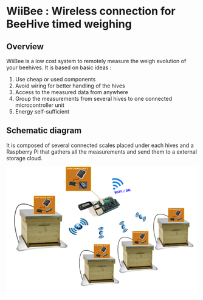 # WiiBee : Wireless connection for BeeHive timed weighing

## Overview

WiiBee is a low cost system to remotely measure the weigh evolution of your beehives. It is based on basic ideas :

1. Use cheap or used components 
2. Avoid wiring for better handling of the hives
3. Access to the measured data from anywhere
4. Group the measurements from several hives to one connected microcontroller unit
5. Energy self-sufficient

## Schematic diagram

It is composed of several connected scales placed under each hives and a Raspberry Pi that gathers all the measurements and send them to a external storage cloud.

<img src="image5008-9-3-0.png" alt="G Almuneau" width="600" />
